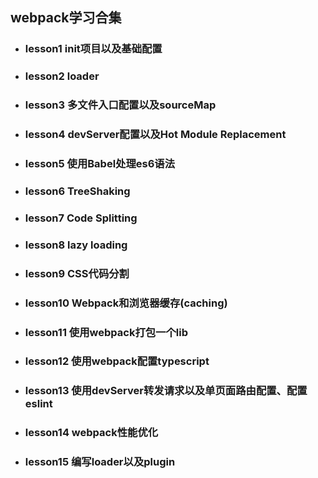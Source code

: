 <!--
 * @Descripttion: 
 * @Author: Zhu Hai Hua
 * @Date: 2020-03-01 23:22:05
 * @LastEditTime: 2020-03-09 22:05:17
 -->
## webpack学习合集
* ### lesson1 init项目以及基础配置
* ### lesson2 loader
* ### lesson3 多文件入口配置以及sourceMap
* ### lesson4 devServer配置以及Hot Module Replacement
* ### lesson5 使用Babel处理es6语法
* ### lesson6 TreeShaking
* ### lesson7 Code Splitting
* ### lesson8 lazy loading
* ### lesson9 CSS代码分割
* ### lesson10 Webpack和浏览器缓存(caching)
* ### lesson11 使用webpack打包一个lib
* ### lesson12 使用webpack配置typescript
* ### lesson13 使用devServer转发请求以及单页面路由配置、配置eslint
* ### lesson14 webpack性能优化
* ### lesson15 编写loader以及plugin